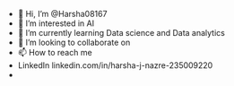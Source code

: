 - 👋 Hi, I’m @Harsha08167
- 👀 I’m interested in AI
- 🌱 I’m currently learning Data science and Data analytics
- 💞️ I’m looking to collaborate on 
- 📫 How to reach me 
- LinkedIn linkedin.com/in/harsha-j-nazre-235009220
- 

<!---
Harsha08167/Harsha08167 is a ✨ special ✨ repository because its `README.md` (this file) appears on your GitHub profile.
You can click the Preview link to take a look at your changes.
--->
